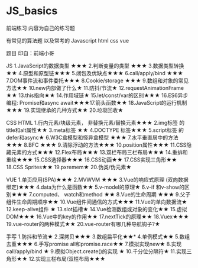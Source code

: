 # JS_basics

前端练习 内容为自己的练习题

有常见的算法题 以及常考的 Javascript html css vue

题目 印自：前端小哥

JS
1.JavaScript的数据类型 ★★★
2.判断变量的类型 ★★★
3.数据类型转换 ★★
4.原型和原型链★★★
5.闭包及优缺点★★★
6.call/apply/bind ★★★
7.DOM事件流和事件委托★★★
8.Cookie/storage ★★★
9.数组和对象的常见方法★★
10.new内部做了什么★
11.防抖/节流★
12.requestAnimationFrame ★★
13.this指向★★
14.作用域链★
15.let/const/var的区别★★★
16.ES6异步编程: Promise和async await★★★17.箭头函数★★
18.JavaScript的运行机制★★★
19.实现继承的几种方式★★
20.垃圾回收★


CSS HTML
1.行内元素/块级元素， 非替换元素/替换元素★★★
2.img标签 的title和alt属性★★
3.meta标签 ★★
4.DOCTYPE 标签★★★
5.script标签 的defer和async★
6.W3C盒模型和怪异盒模型 ★★★
7.水平垂直居中的方法★★★
8.BFC ★★★
9.清除浮动的方法★★★
10.position属性★★★
11.CSS隐藏元素的方式★★★
12.Flex布局★★★
13.双栏布局三栏布局★★★
14.重排和重绘★★★
15.CSS选择器★★★
16.CSS动画★★
17.CSS实现三角形★★
18.CSS Sprites★★
19.pxremem★
20.伪类/伪元素★



VUE
1.单页应用(SPA)★★★
2.MVWVM ★★★
3.Vue的响应式原理 (双向数据绑定)★★★
4.data为什么是函数★★
5.v-model的原理★
6.v-if 和v-show的区别★★★
7.computed、 watch和method ★★
8.Vue的生命周期 ★★★
9.父子组件生命周期顺序★★
10.Vue组件间通信的方式★★★
11.Vue的单向数据流★
12.keep-alive组件 ★
13.slot插槽★
14.Vue检测数组或对象的变化★★
15.虚拟DOM★★★
16.Vue中的key的作用★★
17.nextTick的原理★★
18.Vuex★★★
19.vue-router的两种模式★★
20.vue-router有哪几种导航钩子?★


手写
1.防抖和节流★
2.深拷贝★★★
3.数组扁平化★★*
4.单例模式★★
5.数组去重★★★
6.手写promise all和promise.race★★
7.模拟实现new★
8.实现call/apply/bind ★
9.模拟Object.create()的实现 ★
10.千分位分隔符★
11.实现三角形★★
12.实现三栏布局/双栏布局★★★